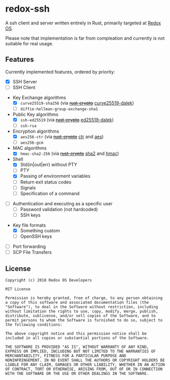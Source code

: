 # redox-ssh

A ssh client and server written entirely in Rust, primarily targeted at [Redox OS](http://redox-os.org).

Please note that implementation is far from compleation
and currently is not suitable for real usage.

## Features

Currently implemented features, ordered by priority:

- [x] SSH Server
- [ ] SSH Client
- Key Exchange algorithms
  - [x] `curve25519-sha256` (via
        [~~rust-crypto~~](https://github.com/DaGenix/rust-crypto)
        [curve25519-dalek](https://crates.io/crates/curve25519-dalek))
  - [ ] `diffie-hellman-group-exchange-sha1`
- Public Key algorithms
  - [x] `ssh-ed25519` (via
        [~~rust-crypto~~](https://github.com/DaGenix/rust-crypto)
        [ed25519-dalek](https://crates.io/crates/ed25519-dalek))
  - [ ] `ssh-rsa`
- Encryption algorithms
  - [x] `aes256-ctr` (via
        [~~rust-crypto~~](https://github.com/DaGenix/rust-crypto)
        [ctr](https://crates.io/crates/ctr) and [aes](https://crates.io/crates/aes))
  - [ ] `aes256-gcm`
- MAC algorithms
  - [x] `hmac-sha2-256` (via
        [~~rust-crypto~~](https://github.com/DaGenix/rust-crypto)
        [sha2](https://crates.io/crates/sha2) and [hmac](https://crates.io/crates/hmac))
- Shell
  - [x] Std(in|out|err) without PTY
  - [ ] PTY
  - [x] Passing of environment variables
  - [ ] Return exit status codes
  - [ ] Signals
  - [ ] Specification of a command
- [ ] Authentication and executing as a specific user
  - [ ] Password validation (not hardcoded)
  - [ ] SSH keys
- Key file formats
  - [x] Something custom
  - [ ] OpenSSH keys
- [ ] Port forwarding
- [ ] SCP File Transfers

## License

    Copyright (c) 2018 Redox OS Developers

    MIT License

    Permission is hereby granted, free of charge, to any person obtaining
    a copy of this software and associated documentation files (the
    "Software"), to deal in the Software without restriction, including
    without limitation the rights to use, copy, modify, merge, publish,
    distribute, sublicense, and/or sell copies of the Software, and to
    permit persons to whom the Software is furnished to do so, subject to
    the following conditions:

    The above copyright notice and this permission notice shall be
    included in all copies or substantial portions of the Software.

    THE SOFTWARE IS PROVIDED "AS IS", WITHOUT WARRANTY OF ANY KIND,
    EXPRESS OR IMPLIED, INCLUDING BUT NOT LIMITED TO THE WARRANTIES OF
    MERCHANTABILITY, FITNESS FOR A PARTICULAR PURPOSE AND
    NONINFRINGEMENT. IN NO EVENT SHALL THE AUTHORS OR COPYRIGHT HOLDERS BE
    LIABLE FOR ANY CLAIM, DAMAGES OR OTHER LIABILITY, WHETHER IN AN ACTION
    OF CONTRACT, TORT OR OTHERWISE, ARISING FROM, OUT OF OR IN CONNECTION
    WITH THE SOFTWARE OR THE USE OR OTHER DEALINGS IN THE SOFTWARE.
